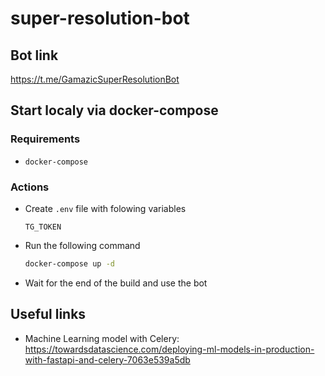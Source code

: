 # super-resolution-bot

## Bot link

https://t.me/GamazicSuperResolutionBot

## Start localy via docker-compose

### Requirements
* `docker-compose`

### Actions

* Create `.env` file with folowing variables
    ```
    TG_TOKEN
    ```
* Run the following command
    ```bash
    docker-compose up -d
    ```
* Wait for the end of the build and use the bot

## Useful links

* Machine Learning model with Celery: https://towardsdatascience.com/deploying-ml-models-in-production-with-fastapi-and-celery-7063e539a5db